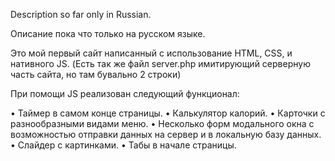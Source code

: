 Description so far only in Russian.

Описание пока что только на русском языке.

Это мой первый сайт написанный с использование HTML, CSS, и нативного JS.
(Есть так же файл server.php имитирующий серверную часть сайта, но там бувально 2 строки)

При помощи JS реализован следующий функционал:

• Таймер в самом конце страницы. 
• Калькулятор калорий.
• Карточки с разнообразными видами меню.
• Несколько форм модального окна с возможностью отправки
данных на сервер и в локальную базу данных.
• Слайдер с картинками.
• Табы в начале страницы.

